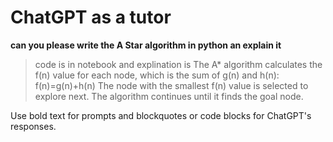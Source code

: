 # ChatGPT as a tutor
**can you please write the A Star algorithm in python an explain it**


>code is in notebook
and explination is The A* algorithm calculates the f(n) value for each node, which is the sum of g(n) and h(n):
f(n)=g(n)+h(n)
The node with the smallest f(n) value is selected to explore next. The algorithm continues until it finds the goal node.

Use bold text for prompts and blockquotes or code blocks for ChatGPT's responses.
